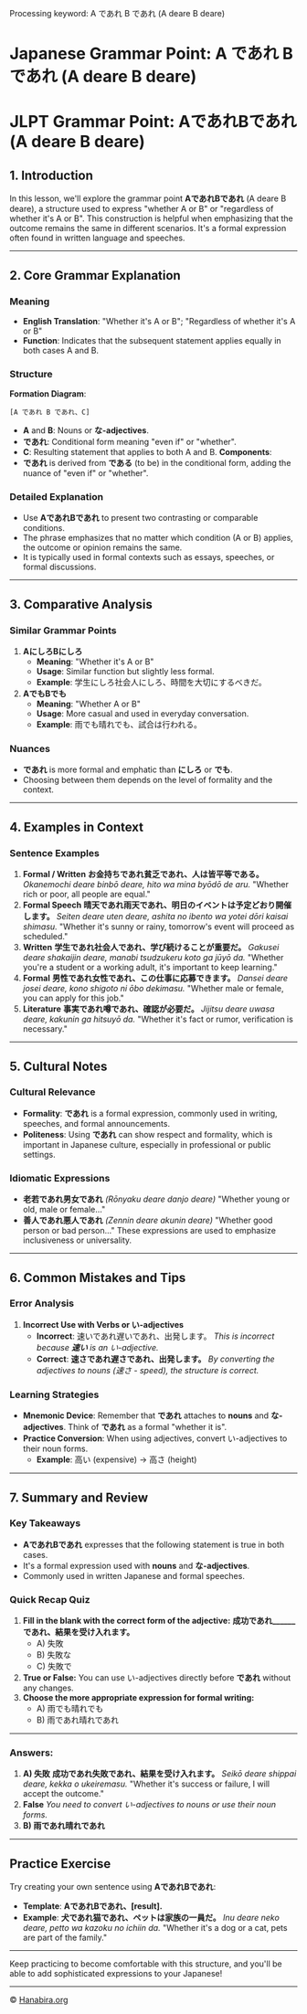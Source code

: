 Processing keyword: A であれ B であれ (A deare B deare)
# Japanese Grammar Point: A であれ B であれ (A deare B deare)
# JLPT Grammar Point: AであれBであれ (A deare B deare)
## 1. Introduction
In this lesson, we'll explore the grammar point **AであれBであれ** (A deare B deare), a structure used to express "whether A or B" or "regardless of whether it's A or B". This construction is helpful when emphasizing that the outcome remains the same in different scenarios. It's a formal expression often found in written language and speeches.

---
## 2. Core Grammar Explanation
### Meaning
- **English Translation**: "Whether it's A or B"; "Regardless of whether it's A or B"
- **Function**: Indicates that the subsequent statement applies equally in both cases A and B.
### Structure
**Formation Diagram**:
```plaintext
[A であれ B であれ、C]
```
- **A** and **B**: Nouns or **な-adjectives**.
- **であれ**: Conditional form meaning "even if" or "whether".
- **C**: Resulting statement that applies to both A and B.
**Components**:
- **であれ** is derived from **である** (to be) in the conditional form, adding the nuance of "even if" or "whether".
### Detailed Explanation
- Use **AであれBであれ** to present two contrasting or comparable conditions.
- The phrase emphasizes that no matter which condition (A or B) applies, the outcome or opinion remains the same.
- It is typically used in formal contexts such as essays, speeches, or formal discussions.
---
## 3. Comparative Analysis
### Similar Grammar Points
1. **AにしろBにしろ**
   - **Meaning**: "Whether it's A or B"
   - **Usage**: Similar function but slightly less formal.
   - **Example**: 学生にしろ社会人にしろ、時間を大切にするべきだ。
2. **AでもBでも**
   - **Meaning**: "Whether A or B"
   - **Usage**: More casual and used in everyday conversation.
   - **Example**: 雨でも晴れでも、試合は行われる。
### Nuances
- **であれ** is more formal and emphatic than **にしろ** or **でも**.
- Choosing between them depends on the level of formality and the context.
---
## 4. Examples in Context
### Sentence Examples
1. **Formal / Written**
   **お金持ちであれ貧乏であれ、人は皆平等である。**
   *Okanemochi deare binbō deare, hito wa mina byōdō de aru.*
   "Whether rich or poor, all people are equal."
2. **Formal Speech**
   **晴天であれ雨天であれ、明日のイベントは予定どおり開催します。**
   *Seiten deare uten deare, ashita no ibento wa yotei dōri kaisai shimasu.*
   "Whether it's sunny or rainy, tomorrow's event will proceed as scheduled."
3. **Written**
   **学生であれ社会人であれ、学び続けることが重要だ。**
   *Gakusei deare shakaijin deare, manabi tsudzukeru koto ga jūyō da.*
   "Whether you're a student or a working adult, it's important to keep learning."
4. **Formal**
   **男性であれ女性であれ、この仕事に応募できます。**
   *Dansei deare josei deare, kono shigoto ni ōbo dekimasu.*
   "Whether male or female, you can apply for this job."
5. **Literature**
   **事実であれ噂であれ、確認が必要だ。**
   *Jijitsu deare uwasa deare, kakunin ga hitsuyō da.*
   "Whether it's fact or rumor, verification is necessary."
---
## 5. Cultural Notes
### Cultural Relevance
- **Formality**: **であれ** is a formal expression, commonly used in writing, speeches, and formal announcements.
- **Politeness**: Using **であれ** can show respect and formality, which is important in Japanese culture, especially in professional or public settings.
### Idiomatic Expressions
- **老若であれ男女であれ** *(Rōnyaku deare danjo deare)*
  "Whether young or old, male or female..."
- **善人であれ悪人であれ** *(Zennin deare akunin deare)*
  "Whether good person or bad person..."
These expressions are used to emphasize inclusiveness or universality.
---
## 6. Common Mistakes and Tips
### Error Analysis
1. **Incorrect Use with Verbs or い-adjectives**
   - **Incorrect**: 速いであれ遅いであれ、出発します。
     *This is incorrect because **速い** is an い-adjective.*
   - **Correct**: **速さであれ遅さであれ、出発します。**
     *By converting the adjectives to nouns (速さ - speed), the structure is correct.*
### Learning Strategies
- **Mnemonic Device**: Remember that **であれ** attaches to **nouns** and **な-adjectives**. Think of **であれ** as a formal "whether it is".
- **Practice Conversion**: When using adjectives, convert い-adjectives to their noun forms.
  - **Example**: 高い (expensive) → 高さ (height)
---
## 7. Summary and Review
### Key Takeaways
- **AであれBであれ** expresses that the following statement is true in both cases.
- It's a formal expression used with **nouns** and **な-adjectives**.
- Commonly used in written Japanese and formal speeches.
### Quick Recap Quiz
1. **Fill in the blank with the correct form of the adjective:**
   **成功であれ______であれ、結果を受け入れます。**
   - A) 失敗
   - B) 失敗な
   - C) 失敗で
2. **True or False:**
   You can use い-adjectives directly before **であれ** without any changes.
3. **Choose the more appropriate expression for formal writing:**
   - A) 雨でも晴れでも
   - B) 雨であれ晴れであれ
---
### Answers:
1. **A) 失敗**
   **成功であれ失敗であれ、結果を受け入れます。**
   *Seikō deare shippai deare, kekka o ukeiremasu.*
   "Whether it's success or failure, I will accept the outcome."
2. **False**
   *You need to convert い-adjectives to nouns or use their noun forms.*
3. **B) 雨であれ晴れであれ**
---
## Practice Exercise
Try creating your own sentence using **AであれBであれ**:
- **Template**: **AであれBであれ、[result].**
- **Example**: **犬であれ猫であれ、ペットは家族の一員だ。**
  *Inu deare neko deare, petto wa kazoku no ichiin da.*
  "Whether it's a dog or a cat, pets are part of the family."
---
Keep practicing to become comfortable with this structure, and you'll be able to add sophisticated expressions to your Japanese!


---

© [Hanabira.org](https://hanabira.org)
